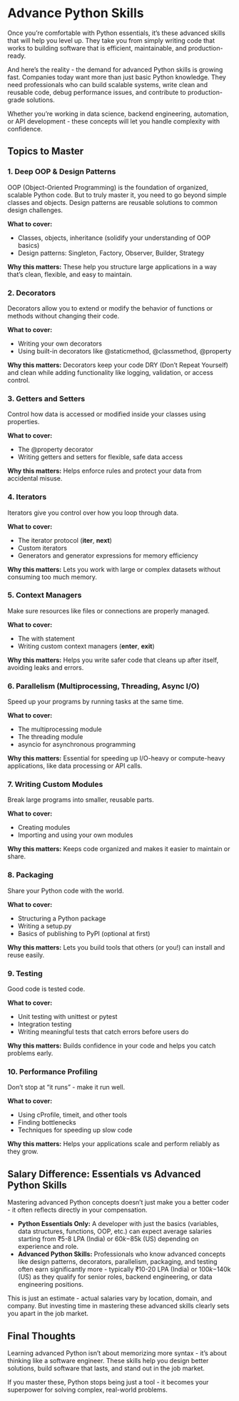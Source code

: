 # Advance Python Skills 

Once you’re comfortable with Python essentials, it’s these advanced skills that will help you level up. They take you from simply writing code that works to building software that is efficient, maintainable, and production-ready.

And here’s the reality - the demand for advanced Python skills is growing fast. Companies today want more than just basic Python knowledge. They need professionals who can build scalable systems, write clean and reusable code, debug performance issues, and contribute to production-grade solutions.

Whether you’re working in data science, backend engineering, automation, or API development - these concepts will let you handle complexity with confidence.

## Topics to Master

### 1. Deep OOP & Design Patterns
OOP (Object-Oriented Programming) is the foundation of organized, scalable Python code. But to truly master it, you need to go beyond simple classes and objects. Design patterns are reusable solutions to common design challenges.

**What to cover:**
- Classes, objects, inheritance (solidify your understanding of OOP basics)
- Design patterns: Singleton, Factory, Observer, Builder, Strategy

**Why this matters:** These help you structure large applications in a way that’s clean, flexible, and easy to maintain.

### 2. Decorators
Decorators allow you to extend or modify the behavior of functions or methods without changing their code.

**What to cover:**
- Writing your own decorators
- Using built-in decorators like @staticmethod, @classmethod, @property

**Why this matters:** Decorators keep your code DRY (Don’t Repeat Yourself) and clean while adding functionality like logging, validation, or access control.

### 3. Getters and Setters
Control how data is accessed or modified inside your classes using properties.

**What to cover:**
- The @property decorator
- Writing getters and setters for flexible, safe data access

**Why this matters:** Helps enforce rules and protect your data from accidental misuse.

### 4. Iterators
Iterators give you control over how you loop through data.

**What to cover:**
- The iterator protocol (__iter__, __next__)
- Custom iterators
- Generators and generator expressions for memory efficiency

**Why this matters:** Lets you work with large or complex datasets without consuming too much memory.

### 5. Context Managers
Make sure resources like files or connections are properly managed.

**What to cover:**
- The with statement
- Writing custom context managers (__enter__, __exit__)

**Why this matters:** Helps you write safer code that cleans up after itself, avoiding leaks and errors.

### 6. Parallelism (Multiprocessing, Threading, Async I/O)
Speed up your programs by running tasks at the same time.

**What to cover:**
- The multiprocessing module
- The threading module
- asyncio for asynchronous programming

**Why this matters:** Essential for speeding up I/O-heavy or compute-heavy applications, like data processing or API calls.

### 7. Writing Custom Modules
Break large programs into smaller, reusable parts.

**What to cover:**
- Creating modules
- Importing and using your own modules

**Why this matters:** Keeps code organized and makes it easier to maintain or share.

### 8. Packaging
Share your Python code with the world.

**What to cover:**
- Structuring a Python package
- Writing a setup.py
- Basics of publishing to PyPI (optional at first)

**Why this matters:** Lets you build tools that others (or you!) can install and reuse easily.

### 9. Testing
Good code is tested code.

**What to cover:**
- Unit testing with unittest or pytest
- Integration testing
- Writing meaningful tests that catch errors before users do

**Why this matters:** Builds confidence in your code and helps you catch problems early.

### 10. Performance Profiling
Don’t stop at “it runs” - make it run well.

**What to cover:**
- Using cProfile, timeit, and other tools
- Finding bottlenecks
- Techniques for speeding up slow code

**Why this matters:** Helps your applications scale and perform reliably as they grow.

## Salary Difference: Essentials vs Advanced Python Skills

Mastering advanced Python concepts doesn’t just make you a better coder - it often reflects directly in your compensation.

- **Python Essentials Only:** A developer with just the basics (variables, data structures, functions, OOP, etc.) can expect average salaries starting from ₹5-8 LPA (India) or $60k-$85k (US) depending on experience and role.
- **Advanced Python Skills:** Professionals who know advanced concepts like design patterns, decorators, parallelism, packaging, and testing often earn significantly more - typically ₹10-20 LPA (India) or $100k-$140k (US) as they qualify for senior roles, backend engineering, or data engineering positions.

This is just an estimate - actual salaries vary by location, domain, and company. But investing time in mastering these advanced skills clearly sets you apart in the job market.

## Final Thoughts

Learning advanced Python isn’t about memorizing more syntax - it’s about thinking like a software engineer. These skills help you design better solutions, build software that lasts, and stand out in the job market.

If you master these, Python stops being just a tool - it becomes your superpower for solving complex, real-world problems.